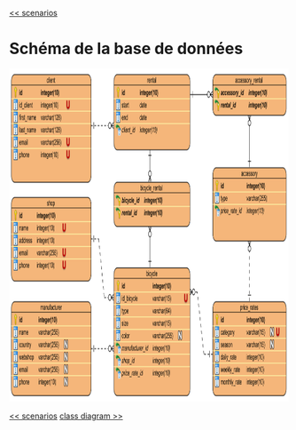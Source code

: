 [<< scenarios](04-scenarios.md) 

# Schéma de la base de données # 

<img src="./images/img-database-v4.png" alt="Alt text" style="height:600px;">

[<< scenarios](04-scenarios.md) [class diagram >>](06-class-diagram.md) 

